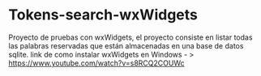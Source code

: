 # Tokens-search-wxWidgets
Proyecto de pruebas con wxWidgets, el proyecto consiste en listar todas las palabras reservadas que están almacenadas en una base de datos sqlite.
link de como instalar wxWidgets en Windows - > https://www.youtube.com/watch?v=s8RCQ2COUWc
